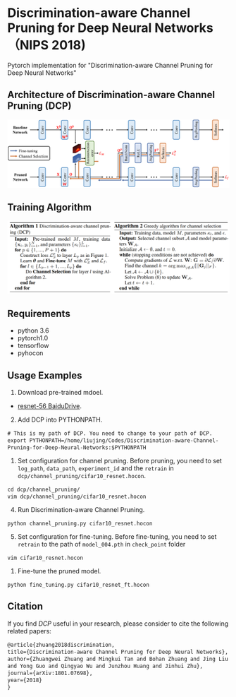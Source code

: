 # Discrimination-aware Channel Pruning for Deep Neural Networks （NIPS 2018)

Pytorch implementation for "Discrimination-aware Channel Pruning for Deep Neural Networks"

## Architecture of Discrimination-aware Channel Pruning (DCP)

![Architecture of DCP](./imgs/supervised_pruning_framework_v12.png)

## Training Algorithm
![Algorithm](./imgs/algorithm.png)

## Requirements
* python 3.6
* pytorch1.0
* tensorflow
* pyhocon

## Usage Examples

1. Download pre-trained mdoel.
* [resnet-56 BaiduDrive](https://pan.baidu.com/s/1HFXzHNHFDa57RlVk2W71Aw).

2. Add DCP into PYTHONPATH.
```Shell
# This is my path of DCP. You need to change to your path of DCP.
export PYTHONPATH=/home/liujing/Codes/Discrimination-aware-Channel-Pruning-for-Deep-Neural-Networks:$PYTHONPATH
```

1. Set configuration for channel pruning.
Before pruning, you need to set `log_path`, `data_path`, `experiment_id` and the `retrain` in `dcp/channel_pruning/cifar10_resnet.hocon`.

```Shell
cd dcp/channel_pruning/
vim dcp/channel_pruning/cifar10_resnet.hocon
```

4. Run Discrimination-aware Channel Pruning.
```Shell
python channel_pruning.py cifar10_resnet.hocon
```

5. Set configuration for fine-tuning.
Before fine-tuning, you need to set `retrain` to the path of `model_004.pth` in `check_point` folder
```Shell
vim cifar10_resnet.hocon
```

1. Fine-tune the pruned model.
```Shell
python fine_tuning.py cifar10_resnet_ft.hocon
```

## Citation
If you find *DCP* useful in your research, please consider to cite the following related papers:
```
@article{zhuang2018discrimination,
title={Discrimination-aware Channel Pruning for Deep Neural Networks},
author={Zhuangwei Zhuang and Mingkui Tan and Bohan Zhuang and Jing Liu and Yong Guo and Qingyao Wu and Junzhou Huang and Jinhui Zhu},
journal={arXiv:1801.07698},
year={2018}
}
```